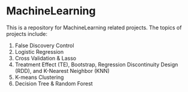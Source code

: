 # MachineLearning

This is a repository for MachineLearning related projects. The topics of projects include:  
1. False Discovery Control  
2. Logistic Regression
3. Cross Validation & Lasso
4. Treatment Effect (TE), Bootstrap, Regression Discontinuity Design (RDD), and K-Nearest Neighbor (KNN)
5. K-means Clustering
6. Decision Tree & Random Forest

